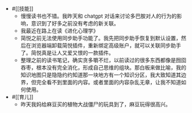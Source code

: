 - #[[技能]]
    - 慢慢读书也不错。我昨天和 chatgpt 对话来讨论多巴胺对人的行为的影响，意识到了好多之前没有考虑的新关联。
    - 我最近在路上在读《进化心理学》
    - 简悦之前无法使用同步助手功能了。我先把同步助手恢复到默认设置，然后在浏览器端卸载简悦插件，重新绑定高级账户，就可以关联同步助手了。简悦真是让人又爱又恨的一款插件。
    - 整理之前的读书笔记，确实贪多嚼不烂，以前读过的很多东西都像是囫囵吞枣，根本没有完全消化，形成自己思维的组块。那白板来做比喻，我的知识地图只是隐隐约约知道那一块地方有一个知识分区，我大致知道其边界，但完全看不到里面的内容。或者里面的内容杂乱无章，让我不知道如何使用。
- #[[育儿]]
    - 昨天我妈给麻豆买的植物大战僵尸的玩具到了，麻豆玩得很高兴。
